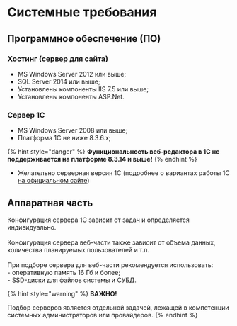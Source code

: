 # Системные требования

## **Программное обеспечение (ПО)**

### Хостинг (сервер для сайта)

* MS Windows Server 2012 или выше;
* SQL Server 2014 или выше;
* Установлены компоненты IIS 7.5 или выше;
* Установлены компоненты ASP.Net.

### Сервер 1С

* MS Windows Server 2008 или выше;
* Платформа 1С не ниже 8.3.6.x;

{% hint style="danger" %}
**Функциональность веб-редактора в 1С не поддерживается на платформе 8.3.14 и выше!**
{% endhint %}

* Желательно серверная версия 1С (подробнее о вариантах работы 1С [на официальном сайте](http://v8.1c.ru/overview/Term\_000000035.htm))

## Аппаратная часть

Конфигурация сервера 1С зависит от задач и определяется индивидуально.\
\
Конфигурация сервера веб-части также зависит от объема данных, количества планируемых пользователей и т.п.\
\
При подборе сервера для веб-части рекомендуется использовать:\
\- оперативную память 16 Гб и более;\
\- SSD-диски для файлов системы и СУБД.

{% hint style="warning" %}
**ВАЖНО!**

Подбор серверов является отдельной задачей, лежащей в компетенции системных администраторов или провайдеров.
{% endhint %}
